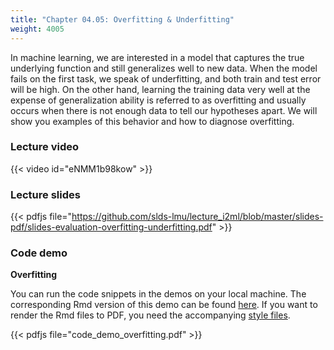 ```yaml
---
title: "Chapter 04.05: Overfitting & Underfitting"
weight: 4005
---
```

In machine learning, we are interested in a model that captures the true underlying function and still generalizes well to new data.
When the model fails on the first task, we speak of underfitting, and both train and test error will be high.
On the other hand, learning the training data very well at the expense of generalization ability is referred to as overfitting and usually occurs when there is not enough data to tell our hypotheses apart.
We will show you examples of this behavior and how to diagnose overfitting.

<!--more-->

### Lecture video

{{< video id="eNMM1b98kow" >}}

### Lecture slides

{{< pdfjs file="https://github.com/slds-lmu/lecture_i2ml/blob/master/slides-pdf/slides-evaluation-overfitting-underfitting.pdf" >}}

### Code demo

**Overfitting**

You can run the code snippets in the demos on your local machine. The corresponding Rmd version of this demo can be found [here](https://github.com/compstat-lmu/lecture_i2ml/blob/master/code-demos/code_demo_overfitting.Rmd). If you want to render the Rmd files to PDF, you need the accompanying [style files](https://github.com/compstat-lmu/lecture_i2ml/tree/master/style). 

{{< pdfjs file="code_demo_overfitting.pdf" >}}